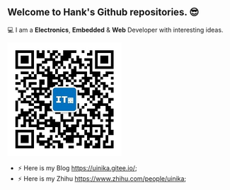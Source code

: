 ## Welcome to **Hank**'s Github repositories. :sunglasses:

:computer: I am a **Electronics**, **Embedded** & **Web** Developer with interesting ideas.

![QRCode](./qrcode.jpg)

- ⚡ Here is my Blog https://uinika.gitee.io/;
- ⚡ Here is my Zhihu https://www.zhihu.com/people/uinika;
